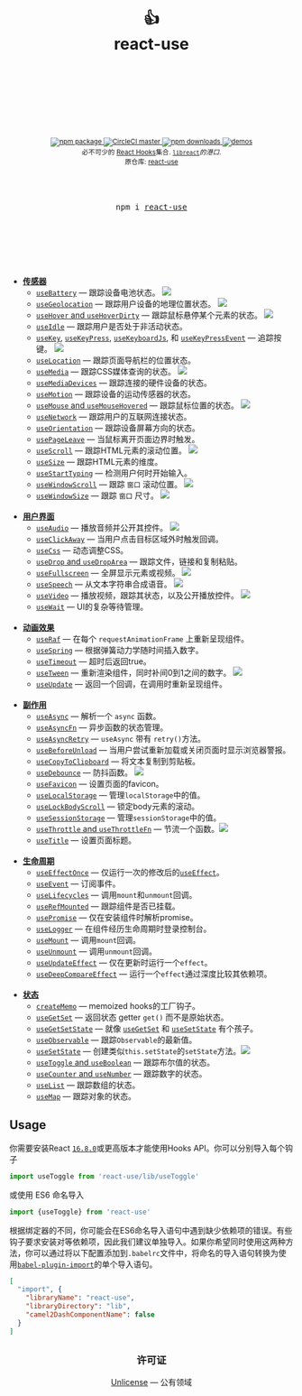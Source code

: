 <div align="center">
  <h1>
    <br/>
    <br/>
    👍
    <br />
    react-use
    <br />
    <br />
    <br />
    <br />
  </h1>
  <sup>
    <br />
    <br />
    <a href="https://www.npmjs.com/package/react-use">
      <img src="https://img.shields.io/npm/v/react-use.svg" alt="npm package" />
    </a>
    <a href="https://circleci.com/gh/streamich/react-use">
      <img src="https://img.shields.io/circleci/project/github/streamich/react-use/master.svg" alt="CircleCI master" />
    </a>
    <a href="https://www.npmjs.com/package/react-use">
      <img src="https://img.shields.io/npm/dm/react-use.svg" alt="npm downloads" />
    </a>
    <a href="http://streamich.github.io/react-use">
      <img src="https://img.shields.io/badge/demos-🚀-yellow.svg" alt="demos" />
    </a>
    <br />
    必不可少的 <a href="https://reactjs.org/docs/hooks-intro.html">React Hooks</a>集合.</em>
     <a href="https://github.com/streamich/libreact"><code>libreact</code></a><em>的港口</em>.
    <br />
    原仓库: <a href="https://github.com/streamich/react-use">react-use</a>
  </sup>
  <br />
  <br />
  <br />
  <br />
  <pre>npm i <a href="https://www.npmjs.com/package/react-use">react-use</a></pre>
  <br />
  <br />
  <br />
  <br />
  <br />
</div>

- [**传感器**](./docs/Sensors.md)
  - [`useBattery`](./docs/useBattery.md) &mdash; 跟踪设备电池状态。 [![][img-demo]](https://codesandbox.io/s/qlvn662zww)
  - [`useGeolocation`](./docs/useGeolocation.md) &mdash; 跟踪用户设备的地理位置状态。 [![][img-demo]](https://streamich.github.io/react-use/?path=/story/sensors-usegeolocation--demo)
  - [`useHover` and `useHoverDirty`](./docs/useHover.md) &mdash; 跟踪鼠标悬停某个元素的状态。 [![][img-demo]](https://codesandbox.io/s/zpn583rvx)
  - [`useIdle`](./docs/useIdle.md) &mdash; 跟踪用户是否处于非活动状态。
  - [`useKey`](./docs/useKey.md), [`useKeyPress`](./docs/useKeyPress.md), [`useKeyboardJs`](./docs/useKeyboardJs.md), 和 [`useKeyPressEvent`](./docs/useKeyPressEvent.md) &mdash; 追踪按键。 [![][img-demo]](https://streamich.github.io/react-use/?path=/story/sensors-usekeypressevent--demo)
  - [`useLocation`](./docs/useLocation.md) &mdash; 跟踪页面导航栏的位置状态。
  - [`useMedia`](./docs/useMedia.md) &mdash; 跟踪CSS媒体查询的状态。 [![][img-demo]](https://streamich.github.io/react-use/?path=/story/sensors-usemedia--demo)
  - [`useMediaDevices`](./docs/useMediaDevices.md) &mdash; 跟踪连接的硬件设备的状态。
  - [`useMotion`](./docs/useMotion.md) &mdash; 跟踪设备的运动传感器的状态。
  - [`useMouse` and `useMouseHovered`](./docs/useMouse.md) &mdash; 跟踪鼠标位置的状态。 [![][img-demo]](https://streamich.github.io/react-use/?path=/story/sensors-usemouse--docs)
  - [`useNetwork`](./docs/useNetwork.md) &mdash; 跟踪用户的互联网连接状态。
  - [`useOrientation`](./docs/useOrientation.md) &mdash; 跟踪设备屏幕方向的状态。
  - [`usePageLeave`](./docs/usePageLeave.md) &mdash; 当鼠标离开页面边界时触发。
  - [`useScroll`](./docs/useScroll.md) &mdash; 跟踪HTML元素的滚动位置。 [![][img-demo]](https://streamich.github.io/react-use/?path=/story/sensors-usescroll--docs)
  - [`useSize`](./docs/useSize.md) &mdash; 跟踪HTML元素的维度。
  - [`useStartTyping`](./docs/useStartTyping.md) &mdash; 检测用户何时开始输入。
  - [`useWindowScroll`](./docs/useWindowScroll.md) &mdash; 跟踪 `窗口` 滚动位置。 [![][img-demo]](https://streamich.github.io/react-use/?path=/story/sensors-usewindowscroll--docs)
  - [`useWindowSize`](./docs/useWindowSize.md) &mdash; 跟踪 `窗口` 尺寸。 [![][img-demo]](https://codesandbox.io/s/m7ln22668)
    <br/>
    <br/>
- [**用户界面**](./docs/UI.md)
  - [`useAudio`](./docs/useAudio.md) &mdash; 播放音频并公开其控件。 [![][img-demo]](https://codesandbox.io/s/2o4lo6rqy)
  - [`useClickAway`](./docs/useClickAway.md) &mdash; 当用户点击目标区域外时触发回调。
  - [`useCss`](./docs/useCss.md) &mdash; 动态调整CSS。
  - [`useDrop` and `useDropArea`](./docs/useDrop.md) &mdash; 跟踪文件，链接和复制粘贴。
  - [`useFullscreen`](./docs/useFullscreen.md) &mdash; 全屏显示元素或视频。 [![][img-demo]](https://streamich.github.io/react-use/?path=/story/ui-usefullscreen--demo)
  - [`useSpeech`](./docs/useSpeech.md) &mdash; 从文本字符串合成语音。 [![][img-demo]](https://codesandbox.io/s/n090mqz69m)
  - [`useVideo`](./docs/useVideo.md) &mdash; 播放视频，跟踪其状态，以及公开播放控件。 [![][img-demo]](https://streamich.github.io/react-use/?path=/story/ui-usevideo--demo)
  - [`useWait`](./docs/useWait.md) &mdash; UI的复杂等待管理。
    <br/>
    <br/>
- [**动画效果**](./docs/Animations.md)
  - [`useRaf`](./docs/useRaf.md) &mdash; 在每个 `requestAnimationFrame` 上重新呈现组件。
  - [`useSpring`](./docs/useSpring.md) &mdash; 根据弹簧动力学随时间插入数字。
  - [`useTimeout`](./docs/useTimeout.md) &mdash; 超时后返回true。
  - [`useTween`](./docs/useTween.md) &mdash; 重新渲染组件，同时补间0到1之间的数字。 [![][img-demo]](https://codesandbox.io/s/52990wwzyl)
  - [`useUpdate`](./docs/useUpdate.md) &mdash; 返回一个回调，在调用时重新呈现组件。
    <br/>
    <br/>
- [**副作用**](./docs/Side-effects.md)
  - [`useAsync`](./docs/useAsync.md) &mdash; 解析一个 `async` 函数。
  - [`useAsyncFn`](./docs/useAsyncFn.md) &mdash; 异步函数的状态管理。
  - [`useAsyncRetry`](./docs/useAsyncRetry.md) &mdash; `useAsync` 带有 `retry()`方法。
  - [`useBeforeUnload`](./docs/useBeforeUnload.md) &mdash; 当用户尝试重新加载或关闭页面时显示浏览器警报。
  - [`useCopyToClipboard`](./docs/useCopyToClipboard.md) &mdash; 将文本复制到剪贴板。
  - [`useDebounce`](./docs/useDebounce.md) &mdash; 防抖函数。 [![][img-demo]](https://streamich.github.io/react-use/?path=/story/side-effects-usedebounce--demo)
  - [`useFavicon`](./docs/useFavicon.md) &mdash; 设置页面的favicon。
  - [`useLocalStorage`](./docs/useLocalStorage.md) &mdash; 管理`localStorage`中的值。
  - [`useLockBodyScroll`](./docs/useLockBodyScroll.md) &mdash; 锁定body元素的滚动。
  - [`useSessionStorage`](./docs/useSessionStorage.md) &mdash; 管理`sessionStorage`中的值。
  - [`useThrottle` and `useThrottleFn`](./docs/useThrottle.md) &mdash; 节流一个函数。[![][img-demo]](https://streamich.github.io/react-use/?path=/story/side-effects-usethrottle--demo)
  - [`useTitle`](./docs/useTitle.md) &mdash; 设置页面标题。
    <br/>
    <br/>
- [**生命周期**](./docs/Lifecycles.md)
  - [`useEffectOnce`](./docs/useEffectOnce.md) &mdash; 仅运行一次的修改后的[`useEffect`](https://reactjs.org/docs/hooks-reference.html#useeffect)。
  - [`useEvent`](./docs/useEvent.md) &mdash; 订阅事件。
  - [`useLifecycles`](./docs/useLifecycles.md) &mdash; 调用`mount`和`unmount`回调。
  - [`useRefMounted`](./docs/useRefMounted.md) &mdash; 跟踪组件是否已挂载。
  - [`usePromise`](./docs/usePromise.md) &mdash; 仅在安装组件时解析promise。
  - [`useLogger`](./docs/useLogger.md) &mdash; 在组件经历生命周期时登录控制台。
  - [`useMount`](./docs/useMount.md) &mdash; 调用`mount`回调。
  - [`useUnmount`](./docs/useUnmount.md) &mdash; 调用`unmount`回调。
  - [`useUpdateEffect`](./docs/useUpdateEffect.md) &mdash; 仅在更新时运行一个`effect`。
  - [`useDeepCompareEffect`](./docs/useDeepCompareEffect.md) &mdash; 运行一个`effect`通过深度比较其依赖项。
    <br/>
    <br/>
- [**状态**](./docs/State.md)
  - [`createMemo`](./docs/createMemo.md) &mdash; memoized hooks的工厂钩子。
  - [`useGetSet`](./docs/useGetSet.md) &mdash; 返回状态 getter `get()` 而不是原始状态。
  - [`useGetSetState`](./docs/useGetSetState.md) &mdash; 就像 [`useGetSet`](./docs/useGetSet.md) 和 [`useSetState`](./docs/useSetState.md) 有个孩子。
  - [`useObservable`](./docs/useObservable.md) &mdash; 跟踪`Observable`的最新值。
  - [`useSetState`](./docs/useSetState.md) &mdash; 创建类似`this.setState`的`setState`方法。[![][img-demo]](https://codesandbox.io/s/n75zqn1xp0)
  - [`useToggle` and `useBoolean`](./docs/useToggle.md) &mdash; 跟踪布尔值的状态。
  - [`useCounter` and `useNumber`](./docs/useCounter.md) &mdash; 跟踪数字的状态。
  - [`useList`](./docs/useList.md) &mdash; 跟踪数组的状态。
  - [`useMap`](./docs/useMap.md) &mdash; 跟踪对象的状态。

## Usage

你需要安装React [`16.8.0`](https://reactjs.org/blog/2019/02/06/react-v16.8.0.html)或更高版本才能使用Hooks API。你可以分别导入每个钩子

```js
import useToggle from 'react-use/lib/useToggle'
```

或使用 ES6 命名导入

```js
import {useToggle} from 'react-use'
```

根据绑定器的不同，你可能会在ES6命名导入语句中遇到缺少依赖项的错误。有些钩子要求安装对等依赖项，因此我们建议单独导入。如果你希望同时使用这两种方法，你可以通过将以下配置添加到`.babelrc`文件中，将命名的导入语句转换为使用[`babel-plugin-import`](https://github.com/ant-design/babel-plugin-import)的单个导入语句。

```json
[
  "import", {
    "libraryName": "react-use",
    "libraryDirectory": "lib",
    "camel2DashComponentName": false
  }
]
```

<h2 align="center"><sub>许可证</sub></h2>

<p align="center">
  <a href="./LICENSE">Unlicense</a> &mdash; 公有领域
</p>

[img-demo]: https://img.shields.io/badge/demo-%20%20%20%F0%9F%9A%80-green.svg
